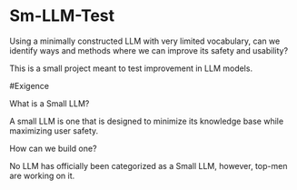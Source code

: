 # Sm-LLM-Test
Using a minimally constructed LLM with very limited vocabulary, can we identify ways and methods where we can improve its safety and usability?

This is a small project meant to test improvement in LLM models.

#Exigence

What is a Small LLM?

A small LLM is one that is designed to minimize its knowledge base while maximizing user safety.

How can we build one?

No LLM has officially been categorized as a Small LLM, however, top-men are working on it.
